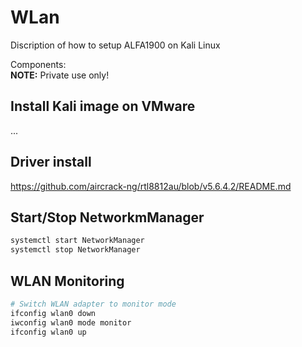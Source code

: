 # WLan
Discription of how to setup ALFA1900 on Kali Linux

Components:   
**NOTE:** Private use only!

## Install Kali image on VMware  
...
## Driver install  

https://github.com/aircrack-ng/rtl8812au/blob/v5.6.4.2/README.md

## Start/Stop NetworkmManager  

```bash
systemctl start NetworkManager
systemctl stop NetworkManager
```
## WLAN Monitoring

```bash
# Switch WLAN adapter to monitor mode
ifconfig wlan0 down
iwconfig wlan0 mode monitor
ifconfig wlan0 up
```

```bash
```

```bash
```
